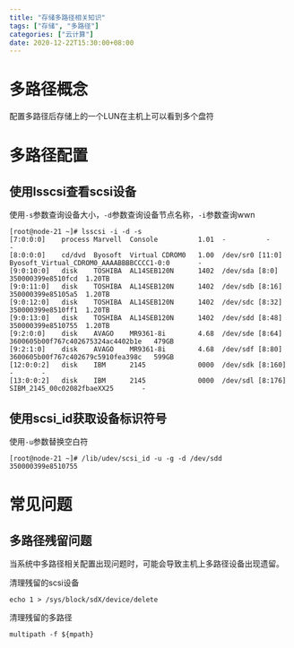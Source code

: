 ```yaml
---
title: "存储多路径相关知识"
tags: ["存储", "多路径"]
categories: ["云计算"]
date: 2020-12-22T15:30:00+08:00
---
```


# 多路径概念

配置多路径后存储上的一个LUN在主机上可以看到多个盘符

# 多路径配置

## 使用lsscsi查看scsi设备

使用`-s`参数查询设备大小，`-d`参数查询设备节点名称，`-i`参数查询wwn

```shell
[root@node-21 ~]# lsscsi -i -d -s
[7:0:0:0]    process Marvell  Console          1.01  -          -       -
[8:0:0:0]    cd/dvd  Byosoft  Virtual CDROM0   1.00  /dev/sr0 [11:0]  Byosoft_Virtual_CDROM0_AAAABBBBCCCC1-0:0       -
[9:0:10:0]   disk    TOSHIBA  AL14SEB120N      1402  /dev/sda [8:0]  350000399e8510fcd  1.20TB
[9:0:11:0]   disk    TOSHIBA  AL14SEB120N      1402  /dev/sdb [8:16]  350000399e85105a5  1.20TB
[9:0:12:0]   disk    TOSHIBA  AL14SEB120N      1402  /dev/sdc [8:32]  350000399e8510ff1  1.20TB
[9:0:13:0]   disk    TOSHIBA  AL14SEB120N      1402  /dev/sdd [8:48]  350000399e8510755  1.20TB
[9:2:0:0]    disk    AVAGO    MR9361-8i        4.68  /dev/sde [8:64]  3600605b00f767c402675324ac4402b1e   479GB
[9:2:1:0]    disk    AVAGO    MR9361-8i        4.68  /dev/sdf [8:80]  3600605b00f767c402679c5910fea398c   599GB
[12:0:0:2]   disk    IBM      2145             0000  /dev/sdk [8:160]  -       -
[13:0:0:2]   disk    IBM      2145             0000  /dev/sdl [8:176]  SIBM_2145_00c02082fbaeXX25       -
```

## 使用scsi_id获取设备标识符号

使用`-u`参数替换空白符

```shell
[root@node-21 ~]# /lib/udev/scsi_id -u -g -d /dev/sdd
350000399e8510755
```

# 常见问题

## 多路径残留问题

当系统中多路径相关配置出现问题时，可能会导致主机上多路径设备出现遗留。

清理残留的scsi设备

```shell
echo 1 > /sys/block/sdX/device/delete
```

清理残留的多路径

```shell
multipath -f ${mpath}
```

